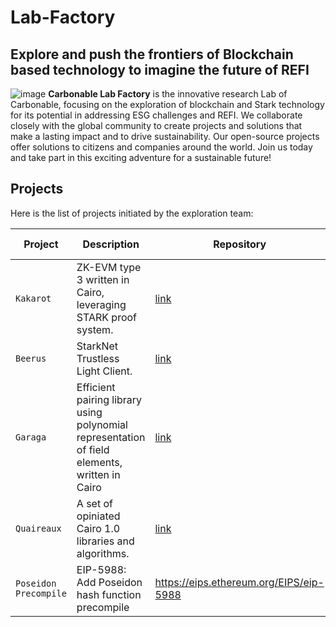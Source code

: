 # Lab-Factory
## Explore and push the frontiers of Blockchain based technology to imagine the future of REFI

![image](https://user-images.githubusercontent.com/25151724/210826963-76e3c09b-135b-4936-aa1b-d754879647d5.png)
**Carbonable Lab Factory** is the innovative research Lab of Carbonable, focusing on the exploration of blockchain and Stark technology for its potential in addressing ESG challenges and REFI. We collaborate closely with the global community to create projects and solutions that make a lasting impact and to drive sustainability. Our open-source projects offer solutions to citizens and companies around the world. Join us today and take part in this exciting adventure for a sustainable future! 


## Projects

Here is the list of projects initiated by the exploration team:

| Project  | Description                     | Repository                                     | Github Project                                          |
| -------- | ------------------------------- | ---------------------------------------------- | ------------------------------------------------------- |
| `Kakarot` | ZK-EVM type 3 written in Cairo, leveraging STARK proof system. | [link](https://github.com/sayajin-labs/kakarot) | [link](https://github.com/orgs/sayajin-labs/projects/3) |
| `Beerus` | StarkNet Trustless Light Client. | [link](https://github.com/keep-starknet-strange/beerus) | [link](https://github.com/orgs/keep-starknet-strange/projects/1) |
| `Garaga` | Efficient pairing library using polynomial representation of field elements, written in Cairo | [link](https://github.com/keep-starknet-strange/garaga) | [link](https://github.com/orgs/keep-starknet-strange/projects/5) |
| `Quaireaux` | A set of opiniated Cairo 1.0 libraries and algorithms. | [link](https://github.com/keep-starknet-strange/quaireaux) | [link](https://github.com/orgs/keep-starknet-strange/projects/2/views/1) |
| `Poseidon Precompile` | EIP-5988: Add Poseidon hash function precompile | https://eips.ethereum.org/EIPS/eip-5988 | |

